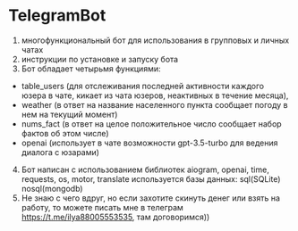 # TelegramBot
1) многофункциональный бот для использования в групповых и личных чатах
2) инструкции по установке и запуску бота
3) Бот обладает четырьмя функциями:   
- table_users (для отслеживания последней активности каждого юзера в чате, кикает из чата юзеров, неактивных в течение месяца), 
- weather (в ответ на название населенного пункта сообщает погоду в нем на текущий момент)         
- nums_fact (в ответ на целое положительное число сообщает набор фактов об этом числе) 
- openai (использует в чате возможности gpt-3.5-turbo для ведения диалога с юзарами)
4) Бот написан с использованием библиотек aiogram, openai, time, requests, os, motor, translate используется базы 
   данных: sql(SQLite) nosql(mongodb)
5) Не знаю с чего вдруг, но если захотите скинуть денег или взять на работу, то можете писать мне в телеграм 
   https://t.me/ilya88005553535, там договоримся))
